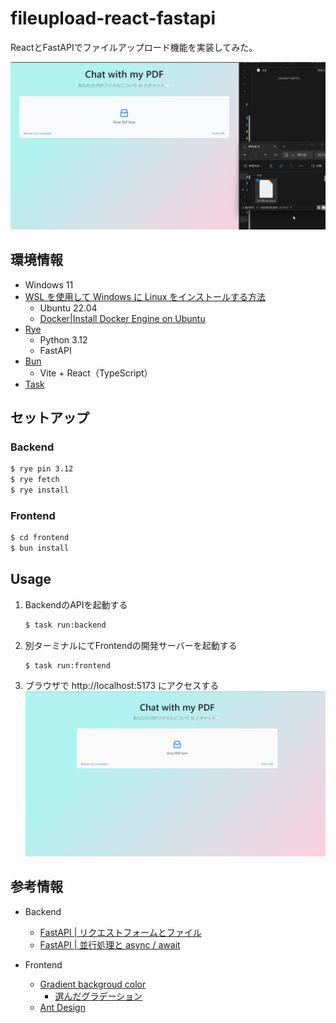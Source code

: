 # fileupload-react-fastapi

ReactとFastAPIでファイルアップロード機能を実装してみた。  

![](./screenshot.gif)

## 環境情報
- Windows 11
- [WSL を使用して Windows に Linux をインストールする方法](https://learn.microsoft.com/ja-jp/windows/wsl/install)
    - Ubuntu 22.04
    - [Docker|Install Docker Engine on Ubuntu](https://docs.docker.com/engine/install/ubuntu/)
- [Rye](https://rye.astral.sh/)
    - Python 3.12
    - FastAPI
- [Bun](https://bun.sh/docs/installation)
    - Vite + React（TypeScript）
- [Task](https://taskfile.dev/)

## セットアップ

### Backend

```bash
$ rye pin 3.12
$ rye fetch
$ rye install
```

### Frontend

```bash
$ cd frontend
$ bun install
```

## Usage

1. BackendのAPIを起動する
    ```bash
    $ task run:backend
    ```

1. 別ターミナルにてFrontendの開発サーバーを起動する
    ```bash
    $ task run:frontend
    ```

1. ブラウザで http://localhost:5173 にアクセスする
    ![](./screenshot.png)

## 参考情報

- Backend
    - [FastAPI | リクエストフォームとファイル](https://fastapi.tiangolo.com/ja/tutorial/request-forms-and-files/)
    - [FastAPI | 並行処理と async / await](https://fastapi.tiangolo.com/ja/async/)

- Frontend
    - [Gradient backgroud color](https://www.eggradients.com/)
        - [選んだグラデーション](https://www.eggradients.com/gradient/fake-news#google_vignette)
    - [Ant Design](https://ant.design/)